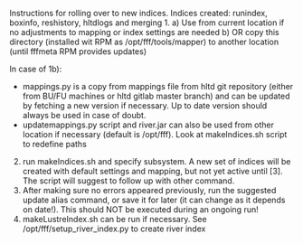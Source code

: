 Instructions for rolling over to new indices. Indices created: runindex, boxinfo, reshistory, hltdlogs and merging
1. 
a) Use from current location if no adjustments to mapping or index settings are needed
b) OR copy this directory (installed wit RPM as /opt/fff/tools/mapper) to another location (until fffmeta RPM provides updates)

In case of 1b):
 - mappings.py is a copy from mappings file from hltd git repository (either from BU/FU machines or hltd gitlab master branch) and can be updated by fetching a new version if necessary. Up to date version should always be used in case of doubt.
 - updatemappings.py script and river.jar can also be used from other location if necessary (default is /opt/fff). Look at makeIndices.sh script to redefine paths
2. run makeIndices.sh and specify subsystem. A new set of indices will be created with default settings and mapping, but not yet active until [3]. The script will suggest to follow up with other command.
3. After making sure no errors appeared previously, run the suggested update alias command, or save it for later (it can change as it depends on date!). This should NOT be executed during an ongoing run!
4. makeLustreIndex.sh can be run if necessary. See /opt/fff/setup_river_index.py to create river index

